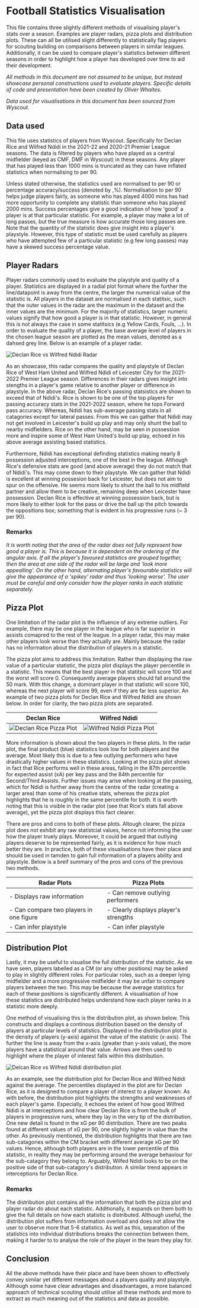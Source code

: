 # Football Statistics Visualisation

This file contains three slightly different methods of visualising player's stats over a season. Examples are player radars, pizza plots and distribution plots. These can all be utilised slight differently to statistically flag players for scouting building on comparisons between players in similar leagues. Additionally, it can be used to compare player's statistics between different seasons in order to highlight how a player has developed over time to aid their development.

*All methods in this document are not assumed to be unique, but instead showcase personal constructions used to evaluate players. Specific details of code and presentation have been created by Oliver Whaites.*

*Data used for visualisations in this document has been sourced from Wyscout.*

## Data used

This file uses statistics of players from Wyscout. Specifically for Declan Rice and Wilfred Ndidi in the 2021-22 and 2020-21 Premier League seasons. The data is filtered by players who have played as a central midfielder (keyed as CMF, DMF in Wyscout) in these seasons. Any player that has played less than 1000 mins is truncated as they can have inflated statistics when normalising to per 90.

Unless stated otherwise, the statistics used are normalised to per 90 or percentage accuracy/success (denoted by ,%). Normalisation to per 90 helps judge players fairly, as someone who has played 4000 mins has had more opportunity to complete any statistic than someone who has played 2000 mins. Success percentages give a good indication of how 'good' a player is at that particular statistic. For example, a player may make a lot of long passes, but the true measure is how accurate those long passes are. Note that the quantity of the statistic does give insight into a player's playstyle. However, this type of statistic must be used carefully as players who have attempted few of a particular statistic (e.g few long passes) may have a skewed success percentage value.

## Player Radars

Player radars commonly used to evaluate the playstyle and quality of a player. Statistics are displayed in a radial plot format where the further the line/datapoint is away from the centre, the larger the numerical value of the statistic is. All players in the dataset are normalised in each statitsic, such that the outer values in the radar are the maximum in the dataset and the inner values are the minimum. For the majority of statistics, larger numeric values signify that how good a player is in that statistic. However, in general this is not always the case in some statitsics (e.g Yellow Cards, Fouls, ...). In order to evaluate the quality of a player, the base average level of players in the chosen league season are plotted as the mean values, denoted as a dahsed grey line. Below is an example of a player radar.


![Declan Rice vs Wilfred Ndidi Radar](Plots/D_Rice-vs-W_Ndidi-radar.png)


As an showcase, this radar compares the quality and playstyle of Declan Rice of West Ham United and Wilfred Ndidi of Leicester City for the 2021-2022 Premier League season. Differences in their radars gives insight into stengths in a player's game relative to another player or difference in playstyle. In the above radar, Declan Rice's passing statsistics are shown to exceed that of Ndidi's. Rice is shown to be one of the top players for passing accuracy stats in the 2021-2022 season, where he tops Forward pass accuracy. Whereas, Ndidi has sub-average passing stats in all catagories except for lateral passes. From this we can gather that Ndidi may not get involved in Leicester's build up play and may only shunt the ball to nearby midfielders. Rice on the other hand, may be seen in possession more and inspire some of West Ham United's build up play, echoed in his above average assisting based statistics. 

Furthermore, Ndidi has exceptional definding statistics making nearly 8 possession adjusted interceptions, one of the best in the league. Although Rice's defensive stats are good (and above average) they do not match that of Ndidi's. This may come down to their playstyle. We can gather that Ndidi is excellent at winning possesion back for Leicester, but does not aim to spur on the offensive. He seems more likely to shunt the ball to his midfield partner and allow them to be creative, remaining deep when Leicester have possession. Declan Rice is effective at winning possession back, but is more likely to either look for the pass or drive the ball up the pitch towards the oppositions box; something that is evident in his progressive runs (~ 3 per 90).

### Remarks

*It is worth noting that the area of the radar does not fully represent how good a player is. This is because it is dependent on the ordering of the angular axis. If all the player's favoured statistics are grouped together, then the area at one side of the radar will be large and 'look more appealling'. On the other hand, alternating player's favourable statistics will give the appearance of a 'spikey' radar and thus 'looking worse'. The user must be careful and only consider how the player ranks in each statistic separately.*

## Pizza Plot

One limitation of the radar plot is the influence of any extreme outliers. For example, there may be one player in the league who is far superior in assists comapred to the rest of the league. In a player radar, this may make other players look worse than they actually are. Mainly because the radar has no information about the distribution of players in a statistic. 

The pizza plot aims to address this limitation. Rather than displaying the raw value of a particular statistic, the pizza plot displays the player percentile in a statistic. This means that the best player in that statitsic will score 100 and the worst will score 0. Consequently average players should fall around the 50 mark. With this change, a dominant player in that statistic will score 100, whereas the next player will score 99, even if they are far less superior. An example of two pizza plots for Declan Rice and Wilfred Ndidi are shown below. In order for clarity, the two pizza plots are separated.


Declan Rice             |  Wilfred Ndidi
:-------------------------:|:-------------------------:
![Declan Rice Pizza Plot](Plots/D_Rice-pizza.png) |   ![Wilfred Ndidi Pizza Plot](Plots/W_Ndidi-pizza.png)


More information is shown about the two players in these plots. In the radar plot, the final product (blue) statistics look low for both players and the average. Most likely this is due to a few outlying performers who have drastically higher values in these statistics. Looking at the pizza plot shows in fact that Rice performs well in these areas, falling in the 87th percentile for expected assist (xA) per key pass and the 84th percentile for Second/Third Assists. Further issues may arise when looking at the passing, which for Ndidi is further away from the centre of the radar (creating a larger area) than some of his creative stats, whereas the pizza plot highlights that he is roughly in the same percentile for both. It is worth noting that this is visible in the radar plot (see that Rice's stats fall above average), yet the pizza plot displays this fact clearer. 

There are pros and cons to both of these plots. Altough clearer, the pizza plot does not exhibit any raw statistcial values, hence not informing the user how the player truely plays. Moreover, it could be argued that outlying players deserve to be represented fairly, as it is evidence for how much better they are. In practice, both of these visualisations have their place and should be used in tamden to gain full information of a players ability and playstyle. Below is a breif summary of the pros and cons of the previous two methods.

Radar Plots       |Pizza Plots         
|-----------------|-------------------|
|- Displays raw information |- Can remove outlying performers |
|- Can compare two players in one figure |- Clearly displays player's strengths |
|- Can infer playstyle | - Can infer playstyle |


## Distribution Plot

Lastly, it may be useful to visualise the full distribution of the statistic. As we have seen, players labelled as a CM (or any other positions) may be asked to play in slightly different roles. For particular roles, such as a deeper lying midfielder and a more progressive midfielder it may be unfair to compare players between the two. This may be because the average statistics for each of these positions is significantly different. A visualisation of how these statistics are distributed helps understand how each player ranks in a statistic more deeply.

One method of visualising this is the distribution plot, as shown below. This constructs and displays a continous distribution based on the density of players at particular levels of statistics. Displayed in the distribution plot is the density of players (y-axis) against the value of the statistic (x-axis). The further the line is away from the x-axis (greater than y-axis value), the more players have a statistical around that value. Arrows are then used to highlight where the player of interest falls within this distribution.

![Delcan Rice vs Wilfred Ndidi distribution plot](Plots/D_Rice-vs-W_Ndidi-dist_plot.png)

As an example, see the distribution plot for Declan Rice and Wilfred Ndidi against the average. The percentiles displayed in the plot are for Declan Rice, as it is designed to compare a player of interest to a player known. As with before, the distribution plot highlights the strengths and weaknesses of each player's game. Especially, it echoes the extent of how good Wilfred Ndidi is at interceptions and how clear Declan Rice is from the bulk of players in progressive runs, where they lay in the very tip of the distribution. One new detail is found in the xG per 90 distribution. There are two peaks found at different values of xG per 90, one slightly higher in value than the other. As previously mentioned, the distribution highlights that there are two sub-catagories within the CM bracket with different average xG per 90 values. Hence, although both players are in the lower percentile of this statistic, in reality they may be performing around the average behaviour for the sub-catagory they belong to. Arguably, Wilfed Ndidi looks to be on the positive side of that sub-catagory's distribution. A similar trend appears in interceptions for Declan Rice.

### Remarks

The distribution plot contains all the information that both the pizza plot and player radar do about each statistic. Additionally, it expands on them both to give the full details on how each statistic is distributed. Although useful, the distribution plot suffers from information overload and does not allow the user to observe more that 5-6 statistics. As well as this, separation of the statistics into individual distributions breaks the connection between them, making it harder to to analyse the role of the player in the team they play for. 

## Conclusion

All the above methods have their place and have been shown to effectively convey similar yet different messages about a players quality and playstyle. Although some have clear advantages and disadvantages, a more balanced approach of technical scouting should utilise all these methods and more to extract as much meaning out of the statistics and data as possible.
